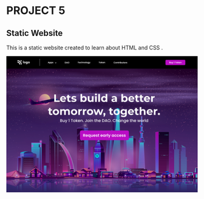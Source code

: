# PROJECT 5
## Static Website

This is a static website created to learn about HTML and CSS .

![website](/Thumbnail.png)